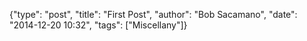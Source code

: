 {"type": "post",
"title": "First Post",
"author": "Bob Sacamano",
"date": "2014-12-20 10:32",
"tags": ["Miscellany"]}
